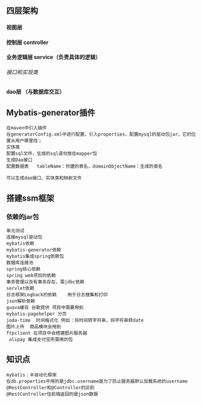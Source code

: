 ## 四层架构
#### 视图层
#### 控制层 controller
#### 业务逻辑层 service（负责具体的逻辑）
######         接口和实现类
####    dao层 （与数据库交互）

## Mybatis-generator插件
  ~~~
  在maven中引入插件
  在generatorConfig.xml中进行配置，引入properties，配置mysql的驱动包jar，它的位置从用户哪里找；
  实体类
  配置sql文件，生成的sql语句放在mapper包
  生成Dao接口
 配置数据表   tableName：你建的表名，domainObjectName：生成的类名
 ~~~
 ~~~ 
 可以生成dao接口、实体类和映射文件
 ~~~

## 搭建ssm框架
### 依赖的jar包
~~~
单元测试
连接mysql驱动包
mybatis依赖
mybatis-generator依赖
mybatis集成spring依赖包
数据库连接池
spring核心依赖
spring web项目的依赖
事务管理以及有事务存在，需jdbc依赖
servlet依赖
日志框架Logback的依赖    用于日志搜集和打印
json解析依赖
guava缓存 谷歌提供 项目中需要用到
mybatis-pagehelper 分页
joda-time  时间格式化 例如：将时间转字符串，将字符串转date
图片上传  商品模块会用到
ftpclient 在项目中会搭建图片服务器
 alipay 集成支付宝所需用的包
~~~
## 知识点
~~~
mybatis：半自动化框架
在db.properties中用的是jdbc.username是为了防止服务器默认加载系统的username
@RestController和@Controller的区别
@RestController往前端返回的是json数据